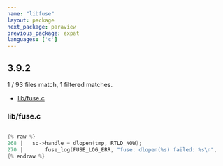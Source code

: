 ```yaml
---
name: "libfuse"
layout: package
next_package: paraview
previous_package: expat
languages: ['c']
---
```

## 3.9.2
1 / 93 files match, 1 filtered matches.

 - [lib/fuse.c](#libfusec)

### lib/fuse.c

```c

{% raw %}
268 | 	so->handle = dlopen(tmp, RTLD_NOW);
270 | 		fuse_log(FUSE_LOG_ERR, "fuse: dlopen(%s) failed: %s\n",
{% endraw %}

```